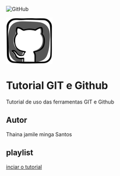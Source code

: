 ![GitHub](https://img.shields.io/github/license/thainaminga/gitegithub)

![](https://github.com/thainaminga/gitegithub/blob/7114dc2958f11318adc32f57035d2bf44a44be91/mial.png)
# Tutorial GIT e Github
Tutorial de uso das ferramentas GIT e Github
## Autor 
Thaina jamile minga Santos
## playlist
[inciar o tutorial](https://joseassis.com.br/cursos/gitegithub.html0)
